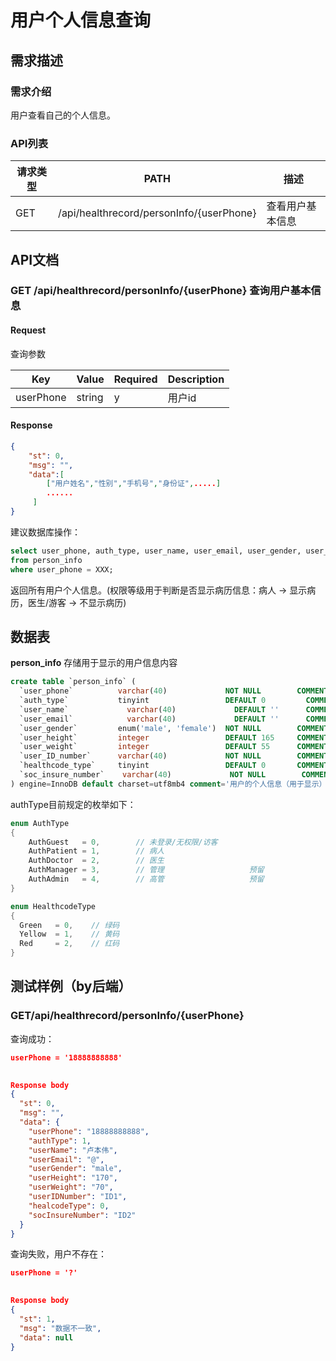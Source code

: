 # 用户个人信息查询

## 需求描述

### 需求介绍

用户查看自己的个人信息。

### API列表

| 请求类型  | PATH                                                          | 描述               |
| -------- | ------------------------------------------------------------  | ----------------  |
| GET      | /api/healthrecord/personInfo/{userPhone}          | 查看用户基本信息     |



## API文档

### GET  /api/healthrecord/personInfo/{userPhone}   查询用户基本信息

#### Request

查询参数

| Key          | Value | Required | Description    |
| ------------ | ----- | -------- | -------------- |
| userPhone |string | y        | 用户id          |


#### Response

```json
{
	"st": 0,
	"msg": "",
	"data":[ 
        ["用户姓名","性别","手机号","身份证",.....]
        ......
     ]
}
```

建议数据库操作：
~~~sql
select user_phone, auth_type, user_name, user_email, user_gender, user_height, user_weight, user_ID_number
from person_info
where user_phone = XXX;
~~~
返回所有用户个人信息。(权限等级用于判断是否显示病历信息：病人 -> 显示病历，医生/游客 -> 不显示病历)


## 数据表
**person_info**
存储用于显示的用户信息内容

~~~sql
create table `person_info` (
  `user_phone`          varchar(40)             NOT NULL        COMMENT '电话' primary key,
  `auth_type`         	tinyint                 DEFAULT 0	      COMMENT '权限等级',
  `user_name`   	      varchar(40)             DEFAULT ''      COMMENT '姓名',
  `user_email`  	      varchar(40)             DEFAULT ''      COMMENT '电子邮箱',
  `user_gender`         enum('male', 'female')  NOT NULL        COMMENT '性别',        
  `user_height`         integer                 DEFAULT 165     COMMENT '身高',
  `user_weight`         integer                 DEFAULT 55      COMMENT '体重',
  `user_ID_number`      varchar(40)             NOT NULL        COMMENT '身份证号',
  `healthcode_type`     tinyint                 DEFAULT 0       COMMENT '健康码等级',
  `soc_insure_number`    varchar(40)             NOT NULL        COMMENT '社保账号'
) engine=InnoDB default charset=utf8mb4 comment='用户的个人信息（用于显示）';
~~~
authType目前规定的枚举如下：

~~~c#
enum AuthType
{
    AuthGuest   = 0,        // 未登录/无权限/访客				
    AuthPatient = 1,        // 病人 
    AuthDoctor  = 2,        // 医生
    AuthManager = 3,        // 管理					预留	
    AuthAdmin   = 4,        // 高管					预留
}

enum HealthcodeType
{
  Green   = 0,    // 绿码
  Yellow  = 1,    // 黄码
  Red     = 2,    // 红码
}
~~~



## 测试样例（by后端）

### **GET**/api/healthrecord/personInfo/{userPhone}

查询成功：

```json
userPhone = '18888888888'

	
Response body
{
  "st": 0,
  "msg": "",
  "data": {
    "userPhone": "18888888888",
    "authType": 1,
    "userName": "卢本伟",
    "userEmail": "@",
    "userGender": "male",
    "userHeight": "170",
    "userWeight": "70",
    "userIDNumber": "ID1",
    "healcodeType": 0,
    "socInsureNumber": "ID2"
  }
}
```

查询失败，用户不存在：

```json
userPhone = '?'

	
Response body
{
  "st": 1,
  "msg": "数据不一致",
  "data": null
}
```






